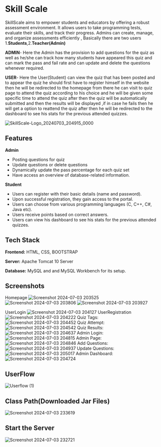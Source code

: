 
# Skill Scale

SkillScale aims to empower students and educators by offering a robust assessment environment. It allows users to take programming tests, evaluate their skills, and track their progress. Admins can create, manage, and organize assessments efficiently
, Basically there are two users 1.**Students**,2.**Teacher(Admin)** 

**ADMIN**- Here the Admin has the provision to add questions for the quiz as well as he/she can track how many students have appeared this quiz and can mark the pass and fail rate and can update and delete the questions whenever required.

**USER**- Here the User(Student) can view the quiz that has been posted and to appear the quiz he should first have to register himself in the website then he will be redirected to the homepage from there he can visit to quiz page to attend the quiz according to his choice and he will be given some specific time to attend the quiz after then the quiz will be automatically submitted and then the results will be displayed ,if in case he fails then he will get a option to reattend the quiz after then he will be redirected to the dashboard to see his stats for the previous attended quizzes.


![SkillScale-Logo_20240703_204915_0000](https://github.com/HIITSMANU/SkillScale/assets/132491372/3deafe02-d7d9-42e2-b37b-492889a8f9f8)



## Features

**Admin**
- Posting questions for quiz
- Update questions or delete questions
- Dynamically update the pass percentage for each quiz set
- Have access an overview of database-related information.

**Student**
- Users can register with their basic details (name and password).
- Upon successful registration, they gain access to the portal.
- Users can choose from various programming languages (C, C++, C#, Java etc).
- Users receive points based on correct answers.
- Users can view his dashboard to see his stats for the previous attended quizzes.




## Tech Stack

**Frontend:** HTML, CSS, BOOTSTRAP 

**Server:** Apache Tomcat 10 Server

**Database:** MySQL and and MySQL Workbench for its setup.



## Screenshots

Homepage
![Screenshot 2024-07-03 203525](https://github.com/HIITSMANU/SkillScale/assets/132491372/f6ba6a63-0aad-4c90-bcaf-baac138f6891)
![Screenshot 2024-07-03 203806](https://github.com/HIITSMANU/SkillScale/assets/132491372/bf299bea-781c-4f19-849a-289c2e2f070a)
![Screenshot 2024-07-03 203927](https://github.com/HIITSMANU/SkillScale/assets/132491372/7a22e217-e148-4b9f-ad41-9af492cac896)

UserLogin
![Screenshot 2024-07-03 204127](https://github.com/HIITSMANU/SkillScale/assets/132491372/b2ae126f-cb68-47ec-be9a-741d9dc0c1c1)
UserRegistration
![Screenshot 2024-07-03 204222](https://github.com/HIITSMANU/SkillScale/assets/132491372/4688f3f6-1804-4ded-88c9-56d0efa65614)
Quiz Tags:
![Screenshot 2024-07-03 204452](https://github.com/HIITSMANU/SkillScale/assets/132491372/b0f8ac09-3131-4378-8734-dc222c8643ff)
Quiz Attempt:
![Screenshot 2024-07-03 204542](https://github.com/HIITSMANU/SkillScale/assets/132491372/e63ef3d6-4af8-40c9-a7fb-f6633b677397)
Quiz Results:
![Screenshot 2024-07-03 204637](https://github.com/HIITSMANU/SkillScale/assets/132491372/d89a8ac6-be7f-4410-8458-c251334c147c)
Admin Login:
![Screenshot 2024-07-03 204815](https://github.com/HIITSMANU/SkillScale/assets/132491372/6cf90dd4-f539-4265-ab71-4b3417fe3c89)
Admin Page:
![Screenshot 2024-07-03 204846](https://github.com/HIITSMANU/SkillScale/assets/132491372/6e9eeb59-4557-4f37-a7f0-078b5c8ad698)
Add Questions:
![Screenshot 2024-07-03 204937](https://github.com/HIITSMANU/SkillScale/assets/132491372/c189d22b-df47-42fc-b6b1-dc6f92ae8142)
Update Questions:
![Screenshot 2024-07-03 205017](https://github.com/HIITSMANU/SkillScale/assets/132491372/ec785d7e-3c02-4fc0-aacb-5be36273cfee)
Admin Dashboard:
![Screenshot 2024-07-03 204724](https://github.com/HIITSMANU/SkillScale/assets/132491372/837cd550-39e8-4a45-a033-829f941d9088)


## UserFlow

![Userflow (1)](https://github.com/HIITSMANU/SkillScale/assets/132491372/056201f2-c76e-4431-87f9-26e80fb2177e)


## Class Path(Downloaded Jar Files)

![Screenshot 2024-07-03 233619](https://github.com/HIITSMANU/SkillScale/assets/132491372/997c3d4a-3b02-44e7-b464-7a4de7bb5621)


## Start the Server

![Screenshot 2024-07-03 232721](https://github.com/HIITSMANU/SkillScale/assets/132491372/1fab3eb6-6946-4f48-814f-ebb5d8d74edc)








